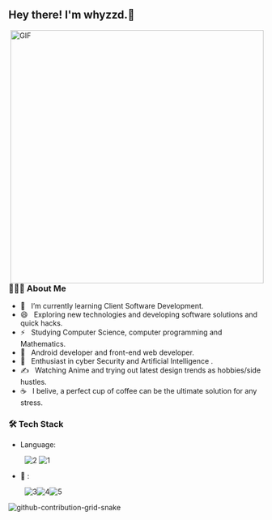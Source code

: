 <h2> Hey there! I'm whyzzd.👋 </h2>

<img align="right" alt="GIF" src="https://cdn.jsdelivr.net/gh/whyzzd/pic-Bed/images/2023/20230318172255.gif" width="500"/>

<h3> 👨🏻‍💻 About Me </h3>

- 🔭 &nbsp; I’m currently learning Client Software Development.
- 😄 &nbsp; Exploring new technologies and developing software solutions and quick hacks.
- ⚡ &nbsp; Studying Computer Science, computer programming and Mathematics.
- 💼 &nbsp; Android developer and front-end web developer.
- 🌱 &nbsp; Enthusiast in cyber Security and Artificial Intelligence .
- ✍️ &nbsp; Watching Anime and trying out latest design trends as hobbies/side hustles.
- ☕ &nbsp; I belive, a perfect cup of coffee can be the ultimate solution for any stress. 

<h3>🛠 Tech Stack</h3>

- Language: 

  &nbsp; ![2](https://cdn.jsdelivr.net/gh/whyzzd/pic-Bed/images/2023/20230318184105.svg) ![1](https://cdn.jsdelivr.net/gh/whyzzd/pic-Bed/images/2023/20230318184111.svg)

- 🔧 :

  &nbsp; ![3](https://cdn.jsdelivr.net/gh/whyzzd/pic-Bed/images/2023/20230318184340.svg)![4](https://cdn.jsdelivr.net/gh/whyzzd/pic-Bed/images/2023/20230318184343.svg)![5](https://cdn.jsdelivr.net/gh/whyzzd/pic-Bed/images/2023/20230318184352.svg)



![github-contribution-grid-snake](https://cdn.jsdelivr.net/gh/whyzzd/pic-Bed/images/2023/20230318184925.svg)

<br>

<!-- img align="center" src="https://github-readme-stats.vercel.app/api?username=whyzzd&include_2023_commits=true&count_private=true&show_icons=true&line_height=20&title_color=147a6d&icon_color=13726a&text_color=0&bg_color=0,0,0" alt="whyzzd's Github Stats"-->

</br>